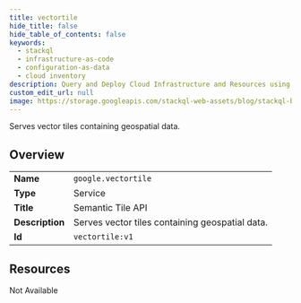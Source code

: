 ```yaml
---
title: vectortile
hide_title: false
hide_table_of_contents: false
keywords:
  - stackql
  - infrastructure-as-code
  - configuration-as-data
  - cloud inventory
description: Query and Deploy Cloud Infrastructure and Resources using SQL
custom_edit_url: null
image: https://storage.googleapis.com/stackql-web-assets/blog/stackql-blog-post-featured-image.png
---
```

Serves vector tiles containing geospatial data.  
    

## Overview
<table><tbody>
<tr><td><b>Name</b></td><td><code>google.vectortile</code></td></tr>
<tr><td><b>Type</b></td><td>Service</td></tr>
<tr><td><b>Title</b></td><td>Semantic Tile API</td></tr>
<tr><td><b>Description</b></td><td>Serves vector tiles containing geospatial data.</td></tr>
<tr><td><b>Id</b></td><td><code>vectortile:v1</code></td></tr>
</tbody></table>

## Resources
<div class="row"><div class="providerDocColumn">Not Available</div></div>